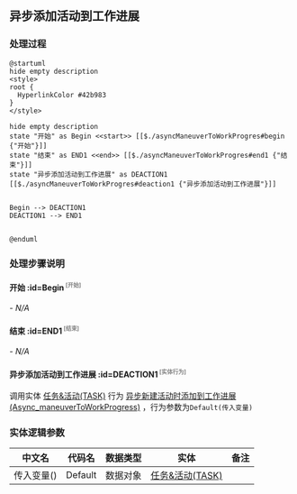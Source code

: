 ## 异步添加活动到工作进展 <!-- {docsify-ignore-all} -->

   

### 处理过程

```plantuml
@startuml
hide empty description
<style>
root {
  HyperlinkColor #42b983
}
</style>

hide empty description
state "开始" as Begin <<start>> [[$./asyncManeuverToWorkProgres#begin {"开始"}]]
state "结束" as END1 <<end>> [[$./asyncManeuverToWorkProgres#end1 {"结束"}]]
state "异步添加活动到工作进展" as DEACTION1  [[$./asyncManeuverToWorkProgres#deaction1 {"异步添加活动到工作进展"}]]


Begin --> DEACTION1
DEACTION1 --> END1


@enduml
```


### 处理步骤说明

#### 开始 :id=Begin<sup class="footnote-symbol"> <font color=gray size=1>[开始]</font></sup>



*- N/A*
#### 结束 :id=END1<sup class="footnote-symbol"> <font color=gray size=1>[结束]</font></sup>



*- N/A*

#### 异步添加活动到工作进展 :id=DEACTION1<sup class="footnote-symbol"> <font color=gray size=1>[实体行为]</font></sup>



调用实体 [任务&活动(TASK)](module/crm/task.md) 行为 [异步新建活动时添加到工作进展(Async_maneuverToWorkProgress)](module/crm/task#行为) ，行为参数为`Default(传入变量)`



### 实体逻辑参数

|    中文名   |    代码名    |  数据类型    |  实体   |备注 |
| --------| --------| -------- | -------- | --------   |
|传入变量(<i class="fa fa-check"/></i>)|Default|数据对象|[任务&活动(TASK)](module/crm/task.md)||
